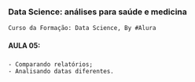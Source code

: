 ### Data Science: análises para saúde e medicina
    Curso da Formação: Data Science, By #Alura

#### AULA 05:

###
    - Comparando relatórios;
    - Analisando datas diferentes.